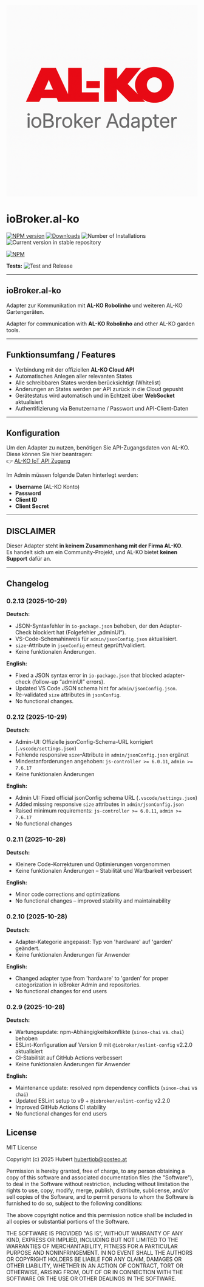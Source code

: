 ![Logo](admin/al-ko.png)
# ioBroker.al-ko

[![NPM version](https://img.shields.io/npm/v/iobroker.al-ko.svg)](https://www.npmjs.com/package/iobroker.al-ko)
[![Downloads](https://img.shields.io/npm/dm/iobroker.al-ko.svg)](https://www.npmjs.com/package/iobroker.al-ko)
![Number of Installations](https://iobroker.live/badges/al-ko-installed.svg)
![Current version in stable repository](https://iobroker.live/badges/al-ko-stable.svg)

[![NPM](https://nodei.co/npm/iobroker.al-ko.png?downloads=true)](https://nodei.co/npm/iobroker.al-ko/)

**Tests:** ![Test and Release](https://github.com/zechnerhubert/ioBroker.al-ko/workflows/Test%20and%20Release/badge.svg)

---

## ioBroker.al-ko

Adapter zur Kommunikation mit **AL-KO Robolinho** und weiteren AL-KO Gartengeräten.

Adapter for communication with **AL-KO Robolinho** and other AL-KO garden tools.

---

## Funktionsumfang / Features

- Verbindung mit der offiziellen **AL-KO Cloud API**
- Automatisches Anlegen aller relevanten States
- Alle schreibbaren States werden berücksichtigt (Whitelist)
- Änderungen an States werden per API zurück in die Cloud gepusht
- Gerätestatus wird automatisch und in Echtzeit über **WebSocket** aktualisiert
- Authentifizierung via Benutzername / Passwort und API-Client-Daten

---

## Konfiguration

Um den Adapter zu nutzen, benötigen Sie API-Zugangsdaten von AL-KO.  
Diese können Sie hier beantragen:  
👉 [AL-KO IoT API Zugang](https://alko-garden.at/iot-api-zugang-anfordern/)

Im Admin müssen folgende Daten hinterlegt werden:
- **Username** (AL-KO Konto)
- **Password**
- **Client ID**
- **Client Secret**

---

## DISCLAIMER

Dieser Adapter steht **in keinem Zusammenhang mit der Firma AL-KO**.  
Es handelt sich um ein Community-Projekt, und AL-KO bietet **keinen Support** dafür an.

---

## Changelog

### 0.2.13 (2025-10-29)

**Deutsch:**
- JSON-Syntaxfehler in `io-package.json` behoben, der den Adapter-Check blockiert hat (Folgefehler „adminUI“).
- VS-Code-Schemahinweis für `admin/jsonConfig.json` aktualisiert.
- `size`-Attribute in `jsonConfig` erneut geprüft/validiert.
- Keine funktionalen Änderungen.

**English:**
- Fixed a JSON syntax error in `io-package.json` that blocked adapter-check (follow-up “adminUI” errors).
- Updated VS Code JSON schema hint for `admin/jsonConfig.json`.
- Re-validated `size` attributes in `jsonConfig`.
- No functional changes.

### 0.2.12 (2025-10-29)

**Deutsch:**
- Admin-UI: Offizielle jsonConfig-Schema-URL korrigiert (`.vscode/settings.json`)
- Fehlende responsive `size`-Attribute in `admin/jsonConfig.json` ergänzt
- Mindestanforderungen angehoben: `js-controller >= 6.0.11`, `admin >= 7.6.17`
- Keine funktionalen Änderungen

**English:**
- Admin UI: Fixed official jsonConfig schema URL (`.vscode/settings.json`)
- Added missing responsive `size` attributes in `admin/jsonConfig.json`
- Raised minimum requirements: `js-controller >= 6.0.11`, `admin >= 7.6.17`
- No functional changes

### 0.2.11 (2025-10-28)

**Deutsch:**
* Kleinere Code-Korrekturen und Optimierungen vorgenommen  
* Keine funktionalen Änderungen – Stabilität und Wartbarkeit verbessert  

**English:**
* Minor code corrections and optimizations  
* No functional changes – improved stability and maintainability

### 0.2.10 (2025-10-28)

**Deutsch:**
- Adapter-Kategorie angepasst: Typ von 'hardware' auf 'garden' geändert.
- Keine funktionalen Änderungen für Anwender

**English:** 
- Changed adapter type from 'hardware' to 'garden' for proper categorization in ioBroker Admin and repositories.
- No functional changes for end users  

### 0.2.9 (2025-10-28)

**Deutsch:**  
- Wartungsupdate: npm-Abhängigkeitskonflikte (`sinon-chai` vs. `chai`) behoben  
- ESLint-Konfiguration auf Version 9 mit `@iobroker/eslint-config` v2.2.0 aktualisiert  
- CI-Stabilität auf GitHub Actions verbessert  
- Keine funktionalen Änderungen für Anwender

**English:**  
- Maintenance update: resolved npm dependency conflicts (`sinon-chai` vs `chai`)  
- Updated ESLint setup to v9 + `@iobroker/eslint-config` v2.2.0  
- Improved GitHub Actions CI stability  
- No functional changes for end users  

## License
MIT License

Copyright (c) 2025 Hubert <hubertiob@posteo.at>

Permission is hereby granted, free of charge, to any person obtaining a copy
of this software and associated documentation files (the "Software"), to deal
in the Software without restriction, including without limitation the rights
to use, copy, modify, merge, publish, distribute, sublicense, and/or sell
copies of the Software, and to permit persons to whom the Software is
furnished to do so, subject to the following conditions:

The above copyright notice and this permission notice shall be included in all
copies or substantial portions of the Software.

THE SOFTWARE IS PROVIDED "AS IS", WITHOUT WARRANTY OF ANY KIND, EXPRESS OR
IMPLIED, INCLUDING BUT NOT LIMITED TO THE WARRANTIES OF MERCHANTABILITY,
FITNESS FOR A PARTICULAR PURPOSE AND NONINFRINGEMENT. IN NO EVENT SHALL THE
AUTHORS OR COPYRIGHT HOLDERS BE LIABLE FOR ANY CLAIM, DAMAGES OR OTHER
LIABILITY, WHETHER IN AN ACTION OF CONTRACT, TORT OR OTHERWISE, ARISING FROM,
OUT OF OR IN CONNECTION WITH THE SOFTWARE OR THE USE OR OTHER DEALINGS IN THE
SOFTWARE.
